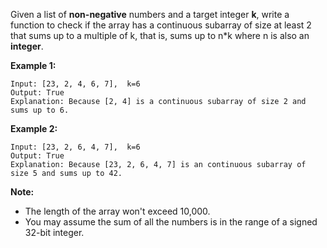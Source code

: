 Given a list of **non-negative** numbers and a target integer **k**, write a function to check if the array has a continuous subarray of size at least 2 that sums up to a multiple of k, that is, sums up to n*k where n is also an **integer**.

 

**Example 1:**
```
Input: [23, 2, 4, 6, 7],  k=6
Output: True
Explanation: Because [2, 4] is a continuous subarray of size 2 and sums up to 6.
```
**Example 2:**
```
Input: [23, 2, 6, 4, 7],  k=6
Output: True
Explanation: Because [23, 2, 6, 4, 7] is an continuous subarray of size 5 and sums up to 42.
``` 

**Note:**

* The length of the array won't exceed 10,000.
* You may assume the sum of all the numbers is in the range of a signed 32-bit integer.